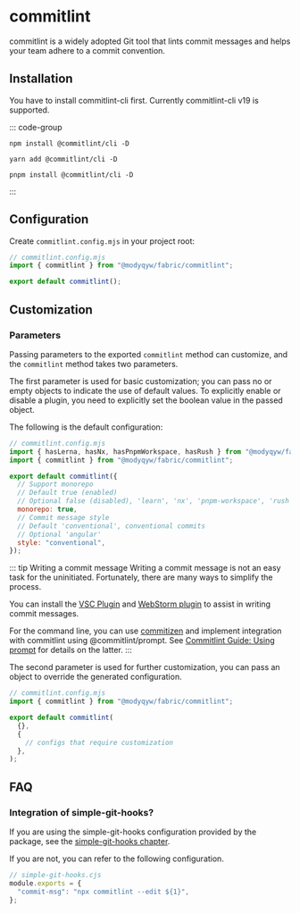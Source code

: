 # commitlint

commitlint is a widely adopted Git tool that lints commit messages and helps your team adhere to a commit convention.

## Installation

You have to install commitlint-cli first. Currently commitlint-cli v19 is supported.

::: code-group

```shell [npm]
npm install @commitlint/cli -D
```

```shell [yarn]
yarn add @commitlint/cli -D
```

```shell [pnpm]
pnpm install @commitlint/cli -D
```

:::

## Configuration

Create `commitlint.config.mjs` in your project root:

```javascript
// commitlint.config.mjs
import { commitlint } from "@modyqyw/fabric/commitlint";

export default commitlint();
```

## Customization

### Parameters

Passing parameters to the exported `commitlint` method can customize, and the `commitlint` method takes two parameters.

The first parameter is used for basic customization; you can pass no or empty objects to indicate the use of default values. To explicitly enable or disable a plugin, you need to explicitly set the boolean value in the passed object.

The following is the default configuration:

```javascript
// commitlint.config.mjs
import { hasLerna, hasNx, hasPnpmWorkspace, hasRush } from "@modyqyw/fabric";
import { commitlint } from "@modyqyw/fabric/commitlint";

export default commitlint({
  // Support monorepo
  // Default true (enabled)
  // Optional false (disabled), 'learn', 'nx', 'pnpm-workspace', 'rush'
  monorepo: true,
  // Commit message style
  // Default 'conventional', conventional commits
  // Optional 'angular'
  style: "conventional",
});
```

::: tip Writing a commit message
Writing a commit message is not an easy task for the uninitiated. Fortunately, there are many ways to simplify the process.

You can install the [VSC Plugin](https://marketplace.visualstudio.com/search?term=commit&target=VSCode&category=All%20categories&sortBy=Relevance) and [ WebStorm plugin](https://plugins.jetbrains.com/search?products=webstorm&search=commit) to assist in writing commit messages.

For the command line, you can use [commitizen](https://github.com/commitizen/cz-cli) and implement integration with commitlint using @commitlint/prompt. See [Commitlint Guide: Using prompt](https://commitlint.js.org/#/guides-use-prompt) for details on the latter.
:::

The second parameter is used for further customization, you can pass an object to override the generated configuration.

```javascript
// commitlint.config.mjs
import { commitlint } from "@modyqyw/fabric/commitlint";

export default commitlint(
  {},
  {
    // configs that require customization
  },
);
```

## FAQ

### Integration of simple-git-hooks?

If you are using the simple-git-hooks configuration provided by the package, see the [simple-git-hooks chapter](../git/simple-git-hooks.md).

If you are not, you can refer to the following configuration.

```javascript
// simple-git-hooks.cjs
module.exports = {
  "commit-msg": "npx commitlint --edit ${1}",
};
```
